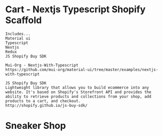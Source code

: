 # Cart - Nextjs Typescript Shopify Scaffold
    Includes...
    Material ui
    Typescript
    Nextjs
    Redux
    JS Shopify Buy SDK

    Mui-Org - Nextjs-With-Typescript
    https://github.com/mui-org/material-ui/tree/master/examples/nextjs-with-typescript

    JS Shopify Buy SDK
    Lightweight library that allows you to build ecommerce into any website. It's based on Shopify's Storefront API and provides the ability to retrieve products and collections from your shop, add products to a cart, and checkout.
    http://shopify.github.io/js-buy-sdk/





<!-- 





    import React, { useContext } from 'react'
import { shallowEqual, useSelector } from 'react-redux'
import makeStyles from '@material-ui/core/styles/makeStyles'
import { PageAnimations, Motions, CartItem } from '@/src/types/interfaces/index'
import Button from '@material-ui/core/Button/Button'
import Link from '../src/Link'
import PageTransition from '@/src/components/ui/hoc/PageTransition'
import GridContainer from '@/src/components/ui/grid/GridContainer'
import { calcTotalCost, countTotalItems } from '@/src/utils/Calc'
import { CSSProperties } from '@material-ui/styles'
import { color } from '@/src/ColorPalette'
import ItemCard from '@/components/cart/itemcard'
import theme from '@/src/Theme'
import useMediaQuery from '@material-ui/core/useMediaQuery/useMediaQuery'

interface IProps {
  pageStyle: CSSProperties
  pageAnimations: PageAnimations
  motions: Motions
  cartItems: CartItem[]
  cartTotal: number
}

const useStyles = makeStyles((theme) => ({
  circularProgressWrapper: {
    margin: '80px auto 0px',
  },
  cartDetailsBox: {
    // borderBottom:  `2px solid ${color.dimGray}`,
    padding: '20px 70px 30px',
  },
  itemsListContainer: {
    overflow: 'auto',
    height: '350px',
    minWidth: '370px',
    width: '360px',
    marginTop: '20px',
    marginBottom: '60px',
    paddingRight: '10px',
    paddingLeft: '10px',
    textAlign: 'center',
    border: `0.5px solid ${theme.palette.common.dimGray}`,
    backgroundColor: theme.palette.common.offWhite,
    borderRadius: '4px',
    boxShadow: '0px 0px 8px rgba(0,0,0,0.07)',
    [theme.breakpoints.up('sm')]: {
      width: '590px',
    },
    [theme.breakpoints.up('md')]: {
      width: '620px',
    },
  },
  checkoutBtn: {
    color: theme.palette.common.dimGray,
    // font: '0.8rem Raleway',
    textTransform: 'none',
    letterSpacing: '0.5px',
    padding: '12px 25px',
    boxShadow: '0px 0px 4px rgba(0,0,0,0.1)',
    border: `1px solid ${theme.palette.common.dimGray}`,
    // transition: 'color 0.3s',
    marginBottom: '60px',
    '&:hover': {
      color: theme.palette.common.cadetBlue,
    },
  },
}))

const ItemsList = (props: any) => {
  const classes = useStyles()

  return (
    <div className={classes.itemsListContainer}>
      {props.lineItems?.length > 0 ? (
        props.lineItems.map((item: any, index: number) => (
          <ItemCard
            key={item.title + item.size + index}
            title={item.title}
            quantity={item.quantity}
            size={item.variant.title.split(' /')[0]}
            price={item.variant.price}
            src={item.variant.image.src}
            id={item.id}
          />
        ))
      ) : (
        <span>Your Cart Is Empty</span>
      )}
    </div>
  )
}

const Stats = (props: any) => {
  const classes = useStyles()

  return (
    <div className={classes.cartDetailsBox}>
      {'Cart Total: $' + calcTotalCost(props.lineItems)}
      <br />
      {'Total Items in Cart: ' + countTotalItems(props.lineItems)}
    </div>
  )
}

export default function CartPage(props: IProps) {
  const checkout = useSelector(
    (state: any) => state.checkoutReducer.checkout,
    shallowEqual
  )
  const classes = useStyles()
  const matches = {
    sm: useMediaQuery(theme.breakpoints.up('sm')),
    xl: useMediaQuery(theme.breakpoints.up('xl'))
  } 
  return (
    <PageTransition
      pageStyle={props.pageStyle}
      pageAnimations={props.pageAnimations}
    >
      <GridContainer
        direction={matches.xl ? "row" : "column"}
        justifyContent="center"
        alignItems="center"
        margin="160px auto 0"
        xs={matches.xl ? 6 : 12}
      >
        <Stats lineItems={checkout?.lineItems} />
        <GridContainer direction="column" alignItems="center">
          <ItemsList
            lineItems={checkout?.lineItems}
            countTotalItems={countTotalItems}
          />
          <Button
            disabled={checkout?.lineItems === 0}
            component={Link}
            href={checkout?.webUrl ? checkout?.webUrl : '/'}
            className={classes.checkoutBtn}
          >
            Continue To Checkout
          </Button>
        </GridContainer>
      </GridContainer>
    </PageTransition>
  )
} -->
# Sneaker Shop
